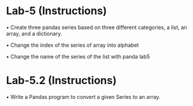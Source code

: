 # Lab-5 (Instructions)
• Create three pandas series based on three different categories, a list,
an array, and a dictionary.

• Change the index of the series of array into alphabet

• Change the name of the series of the list with panda lab5

# Lab-5.2 (Instructions)
• Write a Pandas program to convert a given Series to an array.

